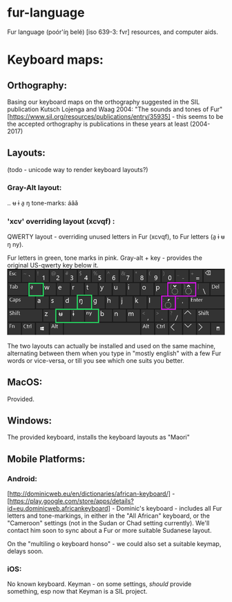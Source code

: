 # fur-language
Fur language (poór'íŋ belé) [iso 639-3: fvr] resources, and computer aids.


# Keyboard maps:
## Orthography:
Basing our keyboard maps on the orthography suggested in the SIL publication Kutsch Lojenga and Waag 2004: "The sounds and tones of Fur"
[https://www.sil.org/resources/publications/entry/35935] - this seems to be the accepted orthography is publications in these years at least (2004-2017)
## Layouts:
(todo - unicode way to render keyboard layouts?)
### Gray-Alt layout:
..
ʉ ɨ a̱ ŋ
tone-marks: áâǎ
### 'xcv' overriding layout (xcvqf) :
QWERTY layout - overriding unused letters in Fur (xcvqf), to Fur letters (a̱ ɨ ʉ ŋ ny).

Fur letters in green, tone marks in pink. Gray-alt + key - provides the original US-qwerty key below it.
![image of lowercase keymap](./kbd_zxc_01.png)

The two layouts can actually be installed and used on the same machine, alternating between them when you type in "mostly english" with a few Fur words or vice-versa, or till you see which one suits you better.


## MacOS:
Provided.

## Windows:
The provided keyboard, installs the keyboard layouts as "Maori"

## Mobile Platforms:

### Android:
[http://dominicweb.eu/en/dictionaries/african-keyboard/] -
[https://play.google.com/store/apps/details?id=eu.dominicweb.africankeyboard] - Dominic's keyboard - includes all Fur letters and tone-markings, in either in the "All African" keyboard, or the "Cameroon" settings (not in the Sudan or Chad setting currently). We'll contact him soon to sync about a Fur or more suitable Sudanese layout.

On the "multiling o keyboard honso" - we could also set a suitable keymap, delays soon.

### iOS:
No known keyboard.
Keyman - on some settings, _should_ provide something, esp now that Keyman is a SIL project.
